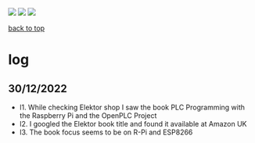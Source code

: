 [![](https://img.shields.io/badge/organization-The--101--project-blue.svg)](https://github.com/The-101-project) 
[![](https://img.shields.io/badge/remote-openPLC__review-green.svg)](https://github.com/The-101-project/openPLC_review) 
[![](https://img.shields.io/badge/local-F:\prj__soft\openPLC__review-orange.svg)]()

[back to top](README.md)


# log


## 30/12/2022

* l1. While checking Elektor shop I saw the book PLC Programming with the Raspberry Pi and the OpenPLC Project
* l2. I googled the Elektor book title and found it available at Amazon UK
* l3. The book focus seems to be on R-Pi and ESP8266







